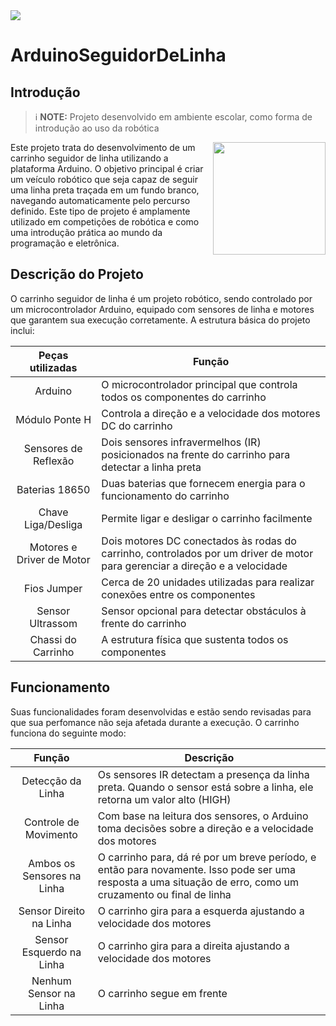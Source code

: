 <img src="https://gist.githubusercontent.com/Uxtraordinario/e24f145840c50591c231a4c842c2512a/raw/9a7984dfd5e5dc98711f7cda949931d5cf1f9cf5/BotArduino.svg">

# ArduinoSeguidorDeLinha

## Introdução

> ℹ️ **NOTE:** Projeto desenvolvido em ambiente escolar, como forma de introdução ao uso da robótica


<img align="right" width="180px" src="https://gist.githubusercontent.com/Uxtraordinario/6e53e983945621f7ef31beff873b5e0e/raw/81da0ad8192347d21220d779e0f8f0966615e098/ArduinoBot.svg">
Este projeto trata do desenvolvimento de um carrinho seguidor de linha utilizando a plataforma Arduino. O objetivo principal é criar um veículo robótico que seja capaz de seguir uma linha preta traçada em um fundo branco, navegando automaticamente pelo percurso definido. Este tipo de projeto é amplamente utilizado em competições de robótica e como uma introdução prática ao mundo da programação e eletrônica.

## Descrição do Projeto
O carrinho seguidor de linha é um projeto robótico, sendo controlado por um microcontrolador Arduino, equipado com sensores de linha e motores que garantem sua execução corretamente. A estrutura básica do projeto inclui:

|  Peças utilizadas |    Função     |
| :----: | -------------------------------------------------------------------------------------- |
|  Arduino  | O microcontrolador principal que controla todos os componentes do carrinho |       
|  Módulo Ponte H  | Controla a direção e a velocidade dos motores DC do carrinho |  
|  Sensores de Reflexão  | Dois sensores infravermelhos (IR) posicionados na frente do carrinho para detectar a linha preta |
|  Baterias 18650  | Duas baterias que fornecem energia para o funcionamento do carrinho |
|  Chave Liga/Desliga  | Permite ligar e desligar o carrinho facilmente |
|  Motores e Driver de Motor  | Dois motores DC conectados às rodas do carrinho, controlados por um driver de motor para gerenciar a direção e a velocidade |
|  Fios Jumper  | Cerca de 20 unidades utilizadas para realizar conexões entre os componentes |
|  Sensor Ultrassom  | Sensor opcional para detectar obstáculos à frente do carrinho |
|  Chassi do Carrinho  | A estrutura física que sustenta todos os componentes |


## Funcionamento
Suas funcionalidades foram desenvolvidas e estão sendo revisadas para que sua perfomance não seja afetada durante a execução. O carrinho funciona do seguinte modo:

|  Função |    Descrição    |
| :----: | -------------------------------------------------------------------------------------- |
|  Detecção da Linha  | Os sensores IR detectam a presença da linha preta. Quando o sensor está sobre a linha, ele retorna um valor alto (HIGH) |       
|  Controle de Movimento  | Com base na leitura dos sensores, o Arduino toma decisões sobre a direção e a velocidade dos motores |  
|  Ambos os Sensores na Linha  | O carrinho para, dá ré por um breve período, e então para novamente. Isso pode ser uma resposta a uma situação de erro, como um cruzamento ou final de linha |  
|  Sensor Direito na Linha  | O carrinho gira para a esquerda ajustando a velocidade dos motores |  
|  Sensor Esquerdo na Linha  | O carrinho gira para a direita ajustando a velocidade dos motores |  
|  Nenhum Sensor na Linha  | O carrinho segue em frente |  


